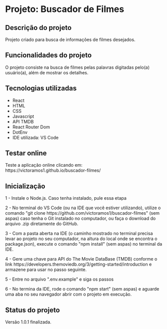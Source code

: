 <h1>Projeto: Buscador de Filmes</h1>


<h2>Descrição do projeto</h2>

<p>Projeto criado para busca de informações de filmes desejados.</p>

<h2>Funcionalidades do projeto</h2>

<p>O projeto consiste na busca de filmes pelas palavras digitadas pelo(a) usuário(a), além de mostrar os detalhes.</p>

<h2>Tecnologias utilizadas</h2>

<ul>
    <li>React</li>
    <li>HTML</li>
    <li>CSS</li>
    <li>Javascript</li>
    <li>API TMDB</li>
    <li>React Router Dom</li>
    <li>DotEnv</li>
    <li>IDE utilizada: VS Code</li>
</ul>

<h2>Testar online</h2>

<p>Teste a aplicação online clicando em: https://victoramos1.github.io/buscador-filmes/</p>

<h2>Inicialização</h2>

<p>1 - Instale o Node.js. Caso tenha instalado, pule essa etapa</p>

<p>2 - No terminal do VS Code (ou na IDE que você estiver utilizando), utilize o comando "git clone https://github.com/victoramos1/buscador-filmes" (sem aspas) caso tenha o Git instalado no computador, ou faça o download do arquivo .zip diretamente do GitHub.</p>

<p>3 - Com a pasta aberta na IDE (o caminho mostrado no terminal precisa levar ao projeto no seu computador, na altura do local onde se encontra o package.json), execute o comando "npm install" (sem aspas) no terminal da IDE.</p>

<p>4 - Gere uma chave para API do The Movie DataBase (TMDB) conforme o link https://developers.themoviedb.org/3/getting-started/introduction e armazene para usar no passo seguinte.</p>

<p>5 - Entre no arquivo ".env.example" e siga os passos</p>

<p>6 - No termina da IDE, rode o comando "npm start" (sem aspas) e aguarde uma aba no seu navegador abrir com o projeto em execução.</p>

<h2>Status do projeto</h2>

<p>Versão 1.0.1 finalizada.</p>
